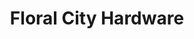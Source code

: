 ---
title: "Floral City Hardware"
url: /floral-city/floral-city-hardware-e-orange-ave-4/
shop: hardware
---